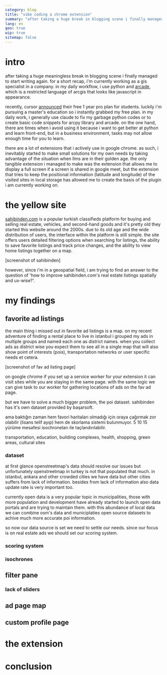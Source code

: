 ```yaml
---
category: blog
title: "vibe coding a chrome extension"
summary: "after taking a huge break in blogging scene i finally managed to start writing again."
lang: en
geo: true
wip: true
sitemap: false
---
```


# intro
after taking a huge meaningless break in blogging scene i finally managed to start writing again. for a short recap, i'm currently working as a gis specialist in a company. in my daily workflow, i use python and [arcade](tab:https://developers.arcgis.com/arcade/), which is a restricted language of arcgis that looks like javascript in appearance.

recently, cursor [announced](tab:https://www.cursor.com/students) their free 1 year pro plan for students. luckily i'm pursuing a master's education so i instantly grabbed my free plan. in my daily work, i generally use claude to fix my garbage python codes or to create basic code snippets for arcpy library and arcade. on the one hand, there are times when i avoid using it because i want to get better at python and learn front-end, but in a business environment, tasks may not allow enough time for you to learn.

there are a lot of extensions that i actively use in google chrome. as such, i inevitably started to make small solutions for my own needs by taking advantage of the situation when llms are in their golden age. the only tangible extension i managed to make was the extension that allows me to display a full screen if a screen is shared in google meet, but the extension that tries to keep the positional information (latitude and longitude) of the visited sites in local storage has allowed me to create the basis of the plugin i am currently working on.

# the yellow site

[sahibinden.com](tab:https://www.sahibinden.com/) is a popular turkish classifieds platform for buying and selling real estate, vehicles, and second-hand goods and it's pretty old they started this website around the 2000s. due to its old age and the wide distribution of users, the interface within the platform is still simple. the site offers users detailed filtering options when searching for listings, the ability to save favorite listings and track price changes, and the ability to view home listings together on a map.

[screenshot of sahibinden]

however, since i'm in a geospatial field, i am trying to find an answer to the question of 'how to improve sahibinden.com's real estate listings spatially and ux-wise?'.

# my findings

## favorite ad listings

the main thing i missed out in favorite ad listings is a map. on my recent adventure of finding a rental place to live in istanbul i grouped my ads in multiple groups and named each one as district names. when you collect ads as district wise you expect them to see all in a single map that will also show point of interests (pois), transportation networks or user specific needs et cetera. 

[screenshot of fav ad listing page]

on google chrome if you set up a service worker for your extension it can visit sites while you are staying in the same page. with the same logic we can give task to our worker for gathering locations of ads on the fav ad page.

but we have to solve a much bigger problem, the poi dataset. sahibinden has it's own dataset provided by başarsoft. 

ama baktığın zaman hem favori haritaları olmadığı için oraya çağırmak zor olabilir (lisans telif ayıp) hem de skorlama sistemi bulunmuyor. 5 10 15 yürüme mesafesi isochroneları ile taçlandırılabilir.

transportation, education, building complexes, health, shopping, green areas, cultural sites

### dataset

at first glance openstreetmap's data should resolve our issues but unfortunately openstreetmap in turkey is not that populated that much. in istanbul, ankara and other crowded cities we have data but other cities suffers from lack of information. besides from lack of information also data update rate is very important too.

currently open data is a very popular topic in municipalities, those with more population and development have already started to launch open data portals and are trying to maintain them. with this abundance of local data we can combine osm's data and municiplaties open source datasets to achive much more accurate poi information.

so now our data source is set we need to settle our needs. since our focus is on real estate ads we should set our scoring system.

### scoring system


### isochrones

## filter pane

### lack of sliders

## ad page map

## custom profile page

# the extension

# conclusion